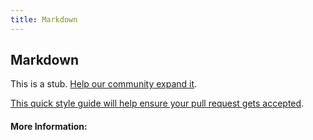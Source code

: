 ```yaml
---
title: Markdown
---
```


## Markdown

This is a stub. [Help our community expand it](https://github.com/freecodecamp/guides/tree/master/src/pages/articles/tools/markdown/index.md).

[This quick style guide will help ensure your pull request gets accepted](https://github.com/freeCodeCamp/guides/blob/master/README.md).

<!-- The article goes here, in GitHub-flavored Markdown. Feel free to add YouTube videos, images, and CodePen/JSBin embeds  -->

#### More Information:
<!-- Please add any articles you think might be helpful to read before writing the article -->


